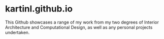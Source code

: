 # kartinl.github.io
This Github showcases a range of my work from my two degrees of Interior Architecture and Computational Design,  as well as any personal projects undertaken.
